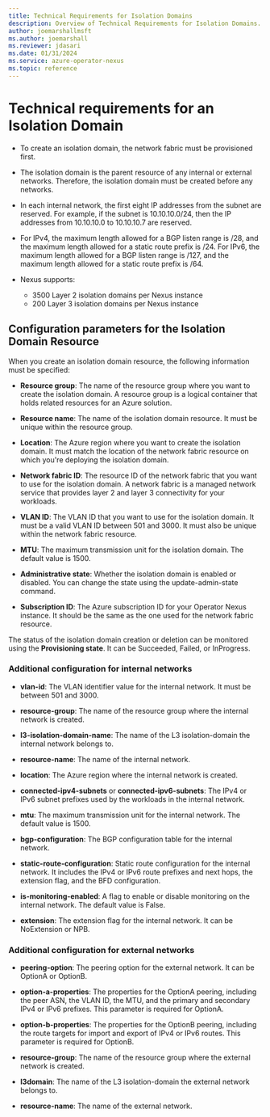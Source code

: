 ```yaml
---
title: Technical Requirements for Isolation Domains
description: Overview of Technical Requirements for Isolation Domains.
author: joemarshallmsft
ms.author: joemarshall
ms.reviewer: jdasari
ms.date: 01/31/2024
ms.service: azure-operator-nexus
ms.topic: reference
---
```


# Technical requirements for an Isolation Domain

-   To create an isolation domain, the network fabric must be provisioned first.

-   The isolation domain is the parent resource of any internal or external networks. Therefore, the isolation domain must be created before any networks.

-   In each internal network, the first eight IP addresses from the subnet are reserved. For example, if the subnet is  10.10.10.0/24, then the IP addresses from  10.10.10.0 to 10.10.10.7 are reserved.

-   For IPv4, the maximum length allowed for a BGP listen range is /28, and the maximum length allowed for a static route prefix is /24. For IPv6, the maximum length allowed for a BGP listen range is /127, and the maximum length allowed for a static route prefix is /64.


- Nexus supports:
    -   3500 Layer 2 isolation domains per Nexus instance
    -   200 Layer 3 isolation domains per Nexus instance


## Configuration parameters for the Isolation Domain Resource

When you create an isolation domain resource, the following information must be specified:

-   **Resource group**: The name of the resource group where you want to create the isolation domain. A resource group is a logical container that holds related resources for an Azure solution.

-   **Resource name**: The name of the isolation domain resource. It must be unique within the resource group.

-   **Location**: The Azure region where you want to create the isolation domain. It must match the location of the network fabric resource on which you're deploying the isolation domain.

-   **Network fabric ID**: The resource ID of the network fabric that you want to use for the isolation domain. A network fabric is a managed network service that provides layer 2 and layer 3 connectivity for your workloads.

-   **VLAN ID**: The VLAN ID that you want to use for the isolation domain. It must be a valid VLAN ID between 501 and 3000. It must also be unique within the network fabric resource.

-   **MTU**: The maximum transmission unit for the isolation domain. The default value is 1500.

-   **Administrative state**: Whether the isolation domain is enabled or disabled. You can change the state using the update-admin-state command.

-   **Subscription ID**: The Azure subscription ID for your Operator Nexus instance. It should be the same as the one used for the network fabric resource.

The status of the isolation domain creation or deletion can be monitored using the **Provisioning state**. It can be Succeeded, Failed, or InProgress.

### Additional configuration for internal networks

-   **vlan-id**: The VLAN identifier value for the internal network. It must be between 501 and 3000.

-   **resource-group**: The name of the resource group where the internal network is created.

-   **l3-isolation-domain-name**: The name of the L3 isolation-domain the internal network belongs to.

-   **resource-name**: The name of the internal network.

-   **location**: The Azure region where the internal network is created.

-   **connected-ipv4-subnets** or **connected-ipv6-subnets**: The IPv4 or IPv6 subnet prefixes used by the workloads in the internal network.

-   **mtu**: The maximum transmission unit for the internal network. The default value is 1500.

-   **bgp-configuration**: The BGP configuration table for the internal network.

-   **static-route-configuration**: Static route configuration for the internal network. It includes the IPv4 or IPv6 route prefixes and next hops, the extension flag, and the BFD configuration.

-   **is-monitoring-enabled**: A flag to enable or disable monitoring on the internal network. The default value is False.

-   **extension**: The extension flag for the internal network. It can be NoExtension or NPB.

### Additional configuration for external networks

-   **peering-option**: The peering option for the external network. It can be OptionA or OptionB.

-   **option-a-properties**: The properties for the OptionA peering, including the peer ASN, the VLAN ID, the MTU, and the primary and secondary IPv4 or IPv6 prefixes. This parameter is required for OptionA.

-   **option-b-properties**: The properties for the OptionB peering, including the route targets for import and export of IPv4 or IPv6 routes. This parameter is required for OptionB.

-   **resource-group**: The name of the resource group where the external network is created.

-   **l3domain**: The name of the L3 isolation-domain the external network belongs to.

-   **resource-name**: The name of the external network.

